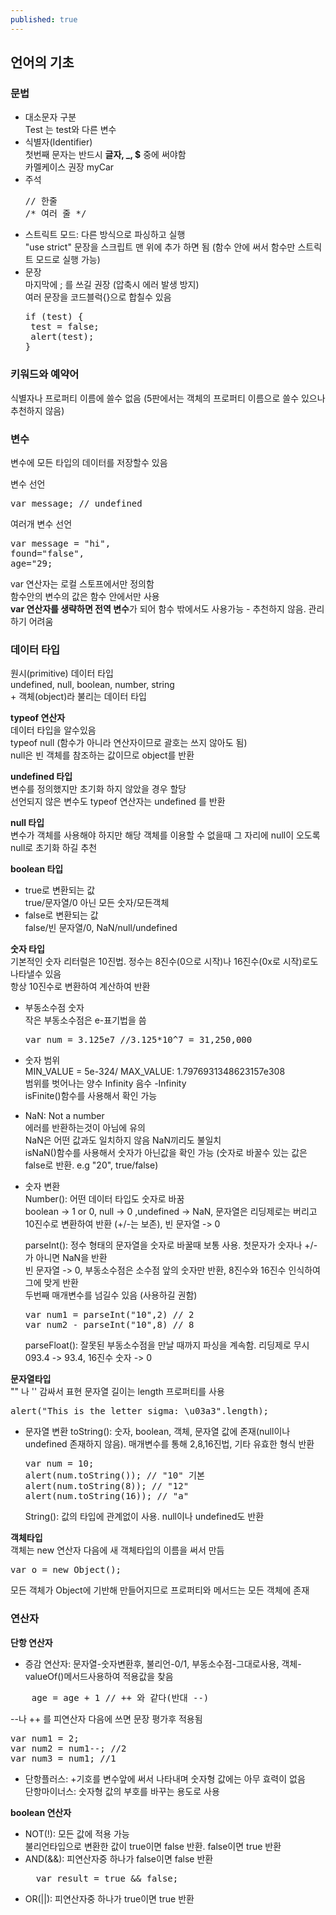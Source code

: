 ```yaml
---
published: true
---
```


## 언어의 기초

### 문법

- 대소문자 구분 <br>
  Test 는 test와 다른 변수
- 식별자(Identifier)<br>
  첫번째 문자는 반드시 **글자, _, $** 중에 써야함<br>
  카멜케이스 권장 myCar
- 주석<br>
  <pre>
  // 한줄
  /* 여러 줄 */
  </pre>
- 스트릭트 모드: 다른 방식으로 파싱하고 실행<br>
  "use strict" 문장을 스크립트 맨 위에 추가 하면 됨 (함수 안에 써서 함수만 스트릭트 모드로 실행 가능)
- 문장<br>
  마지막에 ; 를 쓰길 권장 (압축시 에러 발생 방지)<br>
  여러 문장을 코드블럭{}으로 합칠수 있음<br>
  <pre>
  if (test) {
   test = false;
   alert(test);
  }
  </pre>
 
### 키워드와 예약어
 
식별자나 프로퍼티 이름에 쓸수 없음 (5판에서는 객체의 프로퍼티 이름으로 쓸수 있으나 추천하지 않음)
 
### 변수 

변수에 모든 타입의 데이터를 저장할수 있음

변수 선언<br>
<pre>var message; // undefined</pre>

여러개 변수 선언<br>
<pre>
var message = "hi",
found="false",
age="29;
</pre>

var 연산자는 로컬 스토프에서만 정의함<br>
함수안의 변수의 값은 함수 안에서만 사용<br>
**var 연산자를 생략하면 전역 변수**가 되어 함수 밖에서도 사용가능 - 추천하지 않음. 관리하기 어려움

### 데이터 타입

원시(primitive) 데이터 타입<br>
undefined, null, boolean, number, string<br>
\+ 객체(object)라 불리는 데이터 타입

**typeof 연산자**<br>
데이터 타입을 알수있음<br>
typeof null (함수가 아니라 연산자이므로 괄호는 쓰지 않아도 됨)<br>
null은 빈 객체를 참조하는 값이므로 object를 반환

**undefined 타입**<br>
변수를 정의했지만 초기화 하지 않았을 경우 할당<br>
선언되지 않은 변수도 typeof 연산자는 undefined 를 반환

**null 타입**<br>
변수가 객체를 사용해야 하지만 해당 객체를 이용할 수 없을때 그 자리에 null이 오도록 null로 초기화 하길 추천

**boolean 타입**<br>
- true로 변환되는 값<br>
  true/문자열/0 아닌 모든 숫자/모든객체<br>
- false로 변환되는 값<br>
  false/빈 문자열/0, NaN/null/undefined
  
**숫자 타입**<br>
기본적인 숫자 리터럴은 10진법. 정수는 8진수(0으로 시작)나 16진수(0x로 시작)로도 나타낼수 있음<br>
항상 10진수로 변환하여 계산하여 반환

- 부동소수점 숫자<br>
  작은 부동소수점은 e-표기법을 씀<br>
  <pre>var num = 3.125e7 //3.125*10^7 = 31,250,000</pre>

- 숫자 범위<br>
  MIN_VALUE = 5e-324/ MAX_VALUE: 1.7976931348623157e308<br>
  범위를 벗어나는 양수 Infinity 음수 -Infinity<br>
  isFinite()함수를 사용해서 확인 가능

- NaN: Not a number<br>
  에러를 반환하는것이 아님에 유의<br>
  NaN은 어떤 값과도 일치하지 않음 NaN끼리도 불일치<br>
  isNaN()함수를 사용해서 숫자가 아닌값을 확인 가능 (숫자로 바꿀수 있는 값은 false로 반환. e.g "20", true/false)
  
- 숫자 변환<br>
  Number(): 어떤 데이터 타입도 숫자로 바꿈<br>
  boolean -> 1 or 0, null -> 0 ,undefined -> NaN, 문자열은 리딩제로는 버리고 10진수로 변환하여 반환 (+/-는 보존), 빈 문자열 -> 0
  
  parseInt(): 정수 형태의 문자열을 숫자로 바꿀때 보통 사용. 첫문자가 숫자나 +/- 가 아니면 NaN을 반환<br>
  빈 문자열 -> 0, 부동소수점은 소수점 앞의 숫자만 반환, 8진수와 16진수 인식하여 그에 맞게 반환<br>
  두번째 매개변수를 넘길수 있음 (사용하길 권함)<br>
  <pre>
  var num1 = parseInt("10",2) // 2
  var num2 - parseInt("10",8) // 8    
  </pre>
  
  parseFloat(): 잘못된 부동소수점을 만날 때까지 파싱을 계속함. 리딩제로 무시<br>
  093.4 -> 93.4, 16진수 숫자 -> 0
  
**문자열타입**<br>
"" 나 '' 감싸서 표현
문자열 길이는 length 프로퍼티를 사용
<pre>alert("This is the letter sigma: \u03a3".length);</pre>
- 문자열 변환
  toString(): 숫자, boolean, 객체, 문자열 값에 존재(null이나 undefined 존재하지 않음). 매개변수를 통해 2,8,16진법, 기타 유효한 형식 반환
  <pre>
  var num = 10;
  alert(num.toString()); // "10" 기본
  alert(num.toString(8)); // "12"
  alert(num.toString(16)); // "a"
  </pre>
  String(): 값의 타입에 관계없이 사용. null이나 undefined도 반환

**객체타입**<br>
객체는 new 연산자 다음에 새 객체타입의 이름을 써서 만듬
<pre>var o = new Object();</pre>
모든 객체가 Object에 기반해 만들어지므로 프로퍼티와 메서드는 모든 객체에 존재

### 연산자
**단항 연산자**<br>
- 증감 연산자: 문자열-숫자변환후, 불리언-0/1, 부동소수점-그대로사용, 객체-valueOf()메서드사용하여 적용값을 찾음<br>
<pre>
	age = age + 1 // ++ 와 같다(반대 --)
</pre>
--나 ++ 를 피연산자 다음에 쓰면 문장 평가후 적용됨
<pre>
var num1 = 2;
var num2 = num1--; //2
var num3 = num1; //1
</pre>
- 단항플러스: +기호를 변수앞에 써서 나타내며 숫자형 값에는 아무 효력이 없음<br>
  단항마이너스: 숫자형 값의 부호를 바꾸는 용도로 사용

**boolean 연산자**<br>
- NOT(!): 모든 값에 적용 가능<br>
  불리언타입으로 변환한 값이 true이면 false 반환. false이면 true 반환
- AND(&&): 피연산자중 하나가 false이면 false 반환<br>
  <pre>
  	var result = true && false;
  </pre>
- OR(||): 피연산자중 하나가 true이면 true 반환




